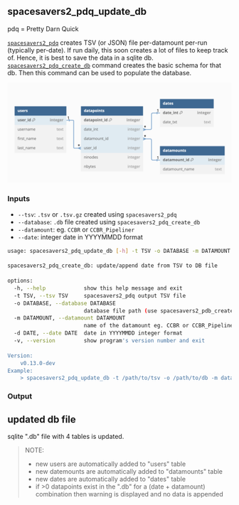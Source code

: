 ## spacesavers2_pdq_update_db

pdq = Pretty Darn Quick

[`spacesavers2_pdq`](pdq.md) creates TSV (or JSON) file per-datamount per-run (typically per-date). If run daily, this soon creates a lot of files to keep track of. Hence, it is best to save the data in a sqlite db. [`spacesavers2_pdq_create_db`](pdq_create_db.md) command creates the basic schema for that db. Then this command can be used to populate the database.

![pdq schema](assets/images/pdq_db_schema.png)

### Inputs
 - `--tsv`: `.tsv` or `.tsv.gz` created using `spacesavers2_pdq`
 - `--database`: `.db` file created using `spacesavers2_pdq_create_db`
 - `--datamount`: eg. `CCBR` or `CCBR_Pipeliner`
 - `--date`: integer date in YYYYMMDD format

```bash
usage: spacesavers2_pdq_update_db [-h] -t TSV -o DATABASE -m DATAMOUNT -d DATE [-v]

spacesavers2_pdq_create_db: update/append date from TSV to DB file

options:
  -h, --help            show this help message and exit
  -t TSV, --tsv TSV     spacesavers2_pdq output TSV file
  -o DATABASE, --database DATABASE
                        database file path (use spacesavers2_pdb_create_db to create if it does not exists.)
  -m DATAMOUNT, --datamount DATAMOUNT
                        name of the datamount eg. CCBR or CCBR_Pipeliner
  -d DATE, --date DATE  date in YYYYMMDD integer format
  -v, --version         show program's version number and exit

Version:
    v0.13.0-dev
Example:
    > spacesavers2_pdq_update_db -t /path/to/tsv -o /path/to/db -m datamount_name -d date
```

### Output

## updated db file 

sqlite ".db" file with 4 tables is updated.

> NOTE:
>
> - new users are automatically added to "users" table 
> - new datemounts are automatically added to "datamounts" table
> - new dates are automatically added to "dates" table
> - if >0 datapoints exist in the ".db" for a (date + datamount) combination then warning is displayed and no data is appended